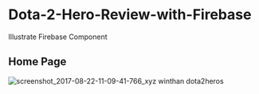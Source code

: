 # Dota-2-Hero-Review-with-Firebase
Illustrate Firebase Component

<h2>Home Page</h2>

![screenshot_2017-08-22-11-09-41-766_xyz winthan dota2heros](https://user-images.githubusercontent.com/13495028/29553365-e1143cea-8740-11e7-8587-76fe8ddb46fb.png)
